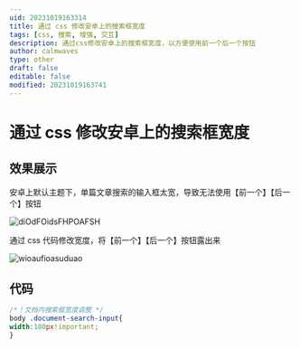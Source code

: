 ```yaml
---
uid: 20231019163314
title: 通过 css 修改安卓上的搜索框宽度
tags: [css, 搜索, 增强, 交互]
description: 通过css修改安卓上的搜索框宽度，以方便使用前一个后一个按钮
author: calmwaves
type: other
draft: false
editable: false
modified: 20231019163741
---
```


# 通过 css 修改安卓上的搜索框宽度

## 效果展示

安卓上默认主题下，单篇文章搜索的输入框太宽，导致无法使用【前一个】【后一个】按钮

![diOdFOidsFHPOAFSH](https://cdn.pkmer.cn/images/202310202218837.jpg!pkmer)

通过 css 代码修改宽度，将【前一个】【后一个】按钮露出来

![wioaufioasuduao](https://cdn.pkmer.cn/images/202310202218570.jpg!pkmer)

## 代码

```css
/*！文档内搜索框宽度调整 */
body .document-search-input{
width:180px!important;
}
```